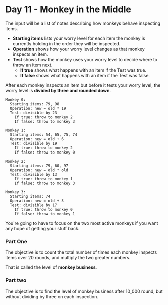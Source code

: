 # Day 11 - Monkey in the Middle

The input will be a list of notes describing how monkeys behave inspecting items.

* **Starting items** lists your worry level for each item the monkey is currently holding in the order they will be inspected.
* **Operation** shows how your worry level changes as that monkey inspects an item.
* **Test** shows how the monkey uses your worry level to decide where to throw an item next.
  * **If true** shows what happens with an item if the Test was true. 
  * **If false** shows what happens with an item if the Test was false.

After each monkey inspects an item but before it tests your worry level, the worry level is **divided by three and rounded down**.

```
Monkey 0:
  Starting items: 79, 98
  Operation: new = old * 19
  Test: divisible by 23
    If true: throw to monkey 2
    If false: throw to monkey 3

Monkey 1:
  Starting items: 54, 65, 75, 74
  Operation: new = old + 6
  Test: divisible by 19
    If true: throw to monkey 2
    If false: throw to monkey 0

Monkey 2:
  Starting items: 79, 60, 97
  Operation: new = old * old
  Test: divisible by 13
    If true: throw to monkey 1
    If false: throw to monkey 3

Monkey 3:
  Starting items: 74
  Operation: new = old + 3
  Test: divisible by 17
    If true: throw to monkey 0
    If false: throw to monkey 1
```

You're going to have to focus on the two most active monkeys if you want any hope of getting your stuff back.

### Part One

The objective is to count the total number of times each monkey inspects items over 20 rounds, and multiply the two greater numbers.

That is called the level of **monkey business**.

### Part two

The objective is to find the level of monkey business after 10_000 round, but without dividing by three on each inspection.
